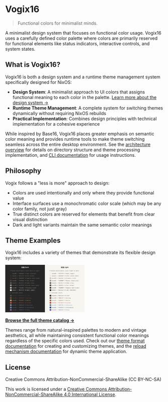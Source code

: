 # Vogix16

> Functional colors for minimalist minds.

A minimalist design system that focuses on functional color usage. Vogix16 uses a carefully defined color palette where colors are primarily reserved for functional elements like status indicators, interactive controls, and system states.

## What is Vogix16?

Vogix16 is both a design system and a runtime theme management system specifically designed for NixOS:

- **Design System**: A minimalist approach to UI colors that assigns functional meaning to each color in the palette. [Learn more about the design system →](docs/design-system.md)
- **Runtime Theme Management**: A complete system for switching themes dynamically without requiring NixOS rebuilds
- **Practical Implementation**: Combines design principles with technical implementation for a cohesive experience

While inspired by Base16, Vogix16 places greater emphasis on semantic color meaning and provides runtime tools to make theme switching seamless across the entire desktop environment. See the [architecture overview](docs/architecture.md) for details on directory structure and theme processing implementation, and [CLI documentation](docs/cli.md) for usage instructions.

## Philosophy

Vogix follows a "less is more" approach to design:

- Colors are used intentionally and only where they provide functional value
- Interface surfaces use a monochromatic color scale (which may be any color family, not just gray)
- True distinct colors are reserved for elements that benefit from clear visual distinction
- Dark and light variants maintain the same semantic color meanings

## Theme Examples

Vogix16 includes a variety of themes that demonstrate its flexible design system:

<img src="./assets/vogix16_aikido.svg" width="50%" alt="Vogix16 Aikido Theme Example">

**[Browse the full theme catalog →](./themes/README.md)**

Themes range from natural-inspired palettes to modern and vintage aesthetics, all while maintaining consistent functional color meanings regardless of the specific colors used. Check out our [theme format documentation](docs/theming.md) for creating and customizing themes, and the [reload mechanism documentation](docs/reload.md) for dynamic theme application.

## License

Creative Commons Attribution-NonCommercial-ShareAlike (CC BY-NC-SA)

This work is licensed under a [Creative Commons Attribution-NonCommercial-ShareAlike 4.0 International License](https://creativecommons.org/licenses/by-nc-sa/4.0/).


